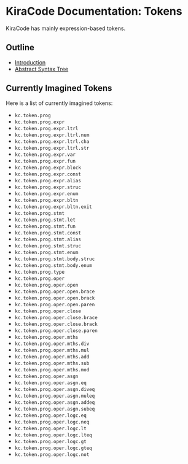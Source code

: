 # KiraCode Documentation: Tokens

KiraCode has mainly expression-based tokens.

## Outline

- [Introduction](./introduction.md)
- [Abstract Syntax Tree](./abs.md)

## Currently Imagined Tokens

Here is a list of currently imagined tokens:

- `kc.token.prog`
- `kc.token.prog.expr`
- `kc.token.prog.expr.ltrl`
- `kc.token.prog.expr.ltrl.num`
- `kc.token.prog.expr.ltrl.cha`
- `kc.token.prog.expr.ltrl.str`
- `kc.token.prog.expr.var`
- `kc.token.prog.expr.fun`
- `kc.token.prog.expr.block`
- `kc.token.prog.expr.const`
- `kc.token.prog.expr.alias`
- `kc.token.prog.expr.struc`
- `kc.token.prog.expr.enum`
- `kc.token.prog.expr.bltn`
- `kc.token.prog.expr.bltn.exit`
- `kc.token.prog.stmt`
- `kc.token.prog.stmt.let`
- `kc.token.prog.stmt.fun`
- `kc.token.prog.stmt.const`
- `kc.token.prog.stmt.alias`
- `kc.token.prog.stmt.struc`
- `kc.token.prog.stmt.enum`
- `kc.token.prog.stmt.body.struc`
- `kc.token.prog.stmt.body.enum`
- `kc.token.prog.type`
- `kc.token.prog.oper`
- `kc.token.prog.oper.open`
- `kc.token.prog.oper.open.brace`
- `kc.token.prog.oper.open.brack`
- `kc.token.prog.oper.open.paren`
- `kc.token.prog.oper.close`
- `kc.token.prog.oper.close.brace`
- `kc.token.prog.oper.close.brack`
- `kc.token.prog.oper.close.paren`
- `kc.token.prog.oper.mths`
- `kc.token.prog.oper.mths.div`
- `kc.token.prog.oper.mths.mul`
- `kc.token.prog.oper.mths.add`
- `kc.token.prog.oper.mths.sub`
- `kc.token.prog.oper.mths.mod`
- `kc.token.prog.oper.asgn`
- `kc.token.prog.oper.asgn.eq`
- `kc.token.prog.oper.asgn.diveq`
- `kc.token.prog.oper.asgn.muleq`
- `kc.token.prog.oper.asgn.addeq`
- `kc.token.prog.oper.asgn.subeq`
- `kc.token.prog.oper.logc.eq`
- `kc.token.prog.oper.logc.neq`
- `kc.token.prog.oper.logc.lt`
- `kc.token.prog.oper.logc.lteq`
- `kc.token.prog.oper.logc.gt`
- `kc.token.prog.oper.logc.gteq`
- `kc.token.prog.oper.logc.not`
